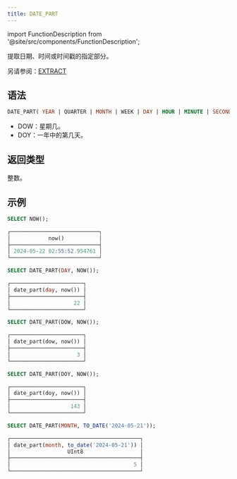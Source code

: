 ```yaml
---
title: DATE_PART
---
```


import FunctionDescription from '@site/src/components/FunctionDescription';

<FunctionDescription description="引入或更新：v1.2.153"/>

提取日期、时间或时间戳的指定部分。

另请参阅：[EXTRACT](extract.md)

## 语法

```sql
DATE_PART( YEAR | QUARTER | MONTH | WEEK | DAY | HOUR | MINUTE | SECOND | DOW | DOY, <date_or_time_expr> )
```

- DOW：星期几。
- DOY：一年中的第几天。

## 返回类型

整数。

## 示例

```sql
SELECT NOW();

┌────────────────────────────┐
│            now()           │
├────────────────────────────┤
│ 2024-05-22 02:55:52.954761 │
└────────────────────────────┘

SELECT DATE_PART(DAY, NOW());

┌───────────────────────┐
│ date_part(day, now()) │
├───────────────────────┤
│                    22 │
└───────────────────────┘

SELECT DATE_PART(DOW, NOW());

┌───────────────────────┐
│ date_part(dow, now()) │
├───────────────────────┤
│                     3 │
└───────────────────────┘

SELECT DATE_PART(DOY, NOW());

┌───────────────────────┐
│ date_part(doy, now()) │
├───────────────────────┤
│                   143 │
└───────────────────────┘

SELECT DATE_PART(MONTH, TO_DATE('2024-05-21'));

┌─────────────────────────────────────────┐
│ date_part(month, to_date('2024-05-21')) │
│                  UInt8                  │
├─────────────────────────────────────────┤
│                                       5 │
└─────────────────────────────────────────┘
```
